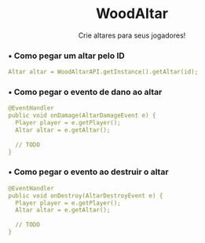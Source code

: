 <h1 align="center">WoodAltar</h1>

<p align="center">Crie altares para seus jogadores!</p>

<h3> • Como pegar um altar pelo ID </h3>

```yaml
Altar altar = WoodAltarAPI.getInstance().getAltar(id);
```

<h3> • Como pegar o evento de dano ao altar </h3>

```yaml
@EventHandler
public void onDamage(AltarDamageEvent e) {
  Player player = e.getPlayer();
  Altar altar = e.getAltar();
  
  // TODO
}
```

<h3> • Como pegar o evento ao destruir o altar </h3>

```yaml
@EventHandler
public void onDestroy(AltarDestroyEvent e) {
  Player player = e.getPlayer();
  Altar altar = e.getAltar();
  
  // TODO
}
```
